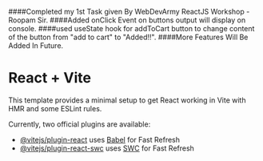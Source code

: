 ####Completed my 1st Task given By WebDevArmy ReactJS Workshop - Roopam Sir.
####Added onClick Event on buttons output will display on console.
####used useState hook for addToCart button to change content of the button from "add to cart" to "Added!!".
####More Features Will Be Added In Future.
# React + Vite

This template provides a minimal setup to get React working in Vite with HMR and some ESLint rules.

Currently, two official plugins are available:

- [@vitejs/plugin-react](https://github.com/vitejs/vite-plugin-react/blob/main/packages/plugin-react/README.md) uses [Babel](https://babeljs.io/) for Fast Refresh
- [@vitejs/plugin-react-swc](https://github.com/vitejs/vite-plugin-react-swc) uses [SWC](https://swc.rs/) for Fast Refresh
